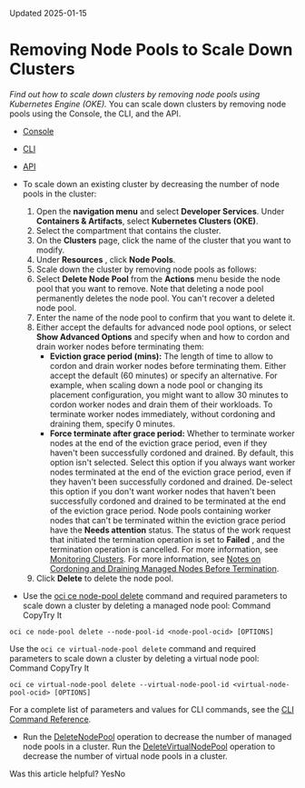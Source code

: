 Updated 2025-01-15
# Removing Node Pools to Scale Down Clusters
_Find out how to scale down clusters by removing node pools using Kubernetes Engine (OKE)._
You can scale down clusters by removing node pools using the Console, the CLI, and the API.
  * [Console](https://docs.oracle.com/en-us/iaas/Content/ContEng/Tasks/contengremovingnodepools_topic.htm)
  * [CLI](https://docs.oracle.com/en-us/iaas/Content/ContEng/Tasks/contengremovingnodepools_topic.htm)
  * [API](https://docs.oracle.com/en-us/iaas/Content/ContEng/Tasks/contengremovingnodepools_topic.htm)


  * To scale down an existing cluster by decreasing the number of node pools in the cluster:
    1. Open the **navigation menu** and select **Developer Services**. Under **Containers & Artifacts**, select **Kubernetes Clusters (OKE)**.
    2. Select the compartment that contains the cluster.
    3. On the **Clusters** page, click the name of the cluster that you want to modify.
    4. Under **Resources** , click **Node Pools**.
    5. Scale down the cluster by removing node pools as follows:
      1. Select **Delete Node Pool** from the **Actions** menu beside the node pool that you want to remove.
Note that deleting a node pool permanently deletes the node pool. You can't recover a deleted node pool.
      2. Enter the name of the node pool to confirm that you want to delete it.
      3. Either accept the defaults for advanced node pool options, or select **Show Advanced Options** and specify when and how to cordon and drain worker nodes before terminating them:
         * **Eviction grace period (mins):** The length of time to allow to cordon and drain worker nodes before terminating them. Either accept the default (60 minutes) or specify an alternative. For example, when scaling down a node pool or changing its placement configuration, you might want to allow 30 minutes to cordon worker nodes and drain them of their workloads. To terminate worker nodes immediately, without cordoning and draining them, specify 0 minutes.
         * **Force terminate after grace period:** Whether to terminate worker nodes at the end of the eviction grace period, even if they haven't been successfully cordoned and drained. By default, this option isn't selected. 
Select this option if you always want worker nodes terminated at the end of the eviction grace period, even if they haven't been successfully cordoned and drained.
De-select this option if you don't want worker nodes that haven't been successfully cordoned and drained to be terminated at the end of the eviction grace period. Node pools containing worker nodes that can't be terminated within the eviction grace period have the **Needs attention** status. The status of the work request that initiated the termination operation is set to **Failed** , and the termination operation is cancelled. For more information, see [Monitoring Clusters](https://docs.oracle.com/en-us/iaas/Content/ContEng/Tasks/contengmonitoringclusters.htm#Monitoring_Clusters "Find out how to monitor the clusters, node pools, and nodes you've created using Kubernetes Engine \(OKE\).").
For more information, see [Notes on Cordoning and Draining Managed Nodes Before Termination](https://docs.oracle.com/en-us/iaas/Content/ContEng/Tasks/contengdeletingworkernodes.htm#contengscalingnodepools_topic-Notes_on_cordon_and_drain).
      4. Click **Delete** to delete the node pool.
  * Use the [oci ce node-pool delete](https://docs.oracle.com/iaas/tools/oci-cli/latest/oci_cli_docs/cmdref/ce/node-pool/delete.html) command and required parameters to scale down a cluster by deleting a managed node pool:
Command
CopyTry It
```
oci ce node-pool delete --node-pool-id <node-pool-ocid> [OPTIONS]
```

Use the `oci ce virtual-node-pool delete` command and required parameters to scale down a cluster by deleting a virtual node pool:
Command
CopyTry It
```
oci ce virtual-node-pool delete --virtual-node-pool-id <virtual-node-pool-ocid> [OPTIONS]
```

For a complete list of parameters and values for CLI commands, see the [CLI Command Reference](https://docs.oracle.com/iaas/tools/oci-cli/latest).
  * Run the [DeleteNodePool](https://docs.oracle.com/iaas/api/#/en/containerengine/latest/NodePool/DeleteNodePool) operation to decrease the number of managed node pools in a cluster.
Run the [DeleteVirtualNodePool](https://docs.oracle.com/iaas/api/#/en/containerengine/latest/VirtualNodePool/DeleteVirtualNodePool) operation to decrease the number of virtual node pools in a cluster.


Was this article helpful?
YesNo

